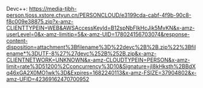 
Devc++:
https://media-tjbh-person.tjoss.xstore.ctyun.cn/PERSONCLOUD/e3199cda-cabf-4f9b-90c8-f8c009e38875.zip?x-amz-CLIENTTYPEIN=WEB&AWSAccessKeyId=B12spNbFIkHcJjk5MvKN&x-amz-userLevel=0&x-amz-limitip=5&x-amz-UID=178024156703074&response-content-disposition=attachment%3Bfilename%3D%22devc%2B%2B.zip%22%3Bfilename*%3DUTF-8%27%27devc%252B%252B.zip&x-amz-CLIENTNETWORK=UNKNOWN&x-amz-CLOUDTYPEIN=PERSON&x-amz-limit=rate%3D51200%2Cconcurrency%3D10&Signature=jI8kHksth%2BBdXq46xGA2X0MO1wk%3D&Expires=1682240113&x-amz-FSIZE=37904802&x-amz-UFID=42369162470700952

